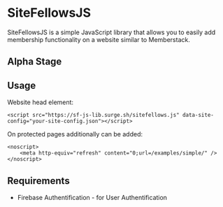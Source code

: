 # SiteFellowsJS
 
SiteFellowsJS is a simple JavaScript library that allows you to easily add membership functionality on a website similar to Memberstack.

Alpha Stage
-----------

## Usage

Website head element:
```
<script src="https://sf-js-lib.surge.sh/sitefellows.js" data-site-config="your-site-config.json"></script>
```

On protected pages additionally can be added:
```
<noscript>
    <meta http-equiv="refresh" content="0;url=/examples/simple/" />
</noscript>
```

## Requirements

 - Firebase Authentification - for User Authentification